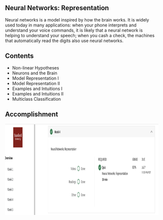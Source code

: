 ## Neural Networks: Representation
Neural networks is a model inspired by how the brain works. It is widely used today in many applications: when your phone interprets and understand your voice commands, it is likely that a neural network is helping to understand your speech; when you cash a check, the machines that automatically read the digits also use neural networks.
## Contents 
* Non-linear Hypotheses
* Neurons and the Brain
* Model Representation I
* Model Representation II
* Examples and Intuitions I
* Examples and Intuitions II
* Multiclass Classification
## Accomplishment
<img align='middle' src="../docs/ML.W4.png" width="1067" height="300">
